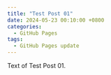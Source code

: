 ```yaml
---
title: "Test Post 01"
date: 2024-05-23 00:10:00 +0800
categories:
  - GitHub Pages
tags:
  - GitHub Pages update
---
```


Text of Test Post 01.
